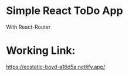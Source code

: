 # Simple React ToDo App

With React-Router

# Working Link:
https://ecstatic-boyd-a16d5a.netlify.app/

